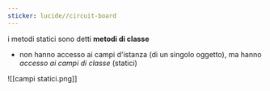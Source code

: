 ```yaml
---
sticker: lucide//circuit-board
---
```

i metodi statici sono detti **metodi di classe**
- non hanno accesso ai campi d'istanza (di un singolo oggetto), ma hanno *accesso ai campi di classe* (statici)

![[campi statici.png]]
